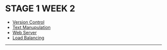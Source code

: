 # STAGE 1 WEEK 2

- [Version Control](Day1)
- [Text Manupulation](Day2/Text_manupulation)
- [Web Server](Day3/web_server)
- [Load Balancing](Day3/web_server)

---